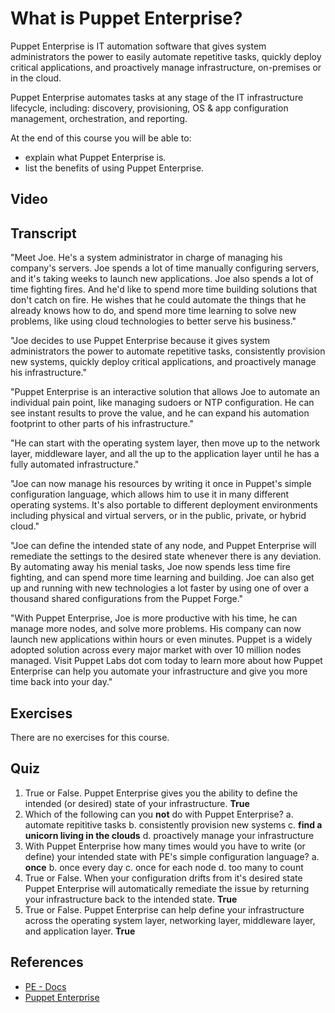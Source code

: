 # What is Puppet Enterprise?
Puppet Enterprise is IT automation software that gives system administrators the power to easily automate repetitive tasks, quickly deploy critical applications, and proactively manage infrastructure, on-premises or in the cloud.

Puppet Enterprise automates tasks at any stage of the IT infrastructure lifecycle, including: discovery, provisioning, OS & app configuration management, orchestration, and reporting.

At the end of this course you will be able to:

* explain what Puppet Enterprise is.
* list the benefits of using Puppet Enterprise.

## Video ##

## Transcript

"Meet Joe. He's a system administrator in charge of managing his company's servers. Joe spends a lot of time manually configuring servers, and it's taking weeks to launch new applications. Joe also spends a lot of time fighting fires. And he'd like to spend more time building solutions that don't catch on fire. He wishes that he could automate the things that he already knows how to do, and spend more time learning to solve new problems, like using cloud technologies to better serve his business."

"Joe decides to use Puppet Enterprise because it gives system administrators the power to automate repetitive tasks, consistently provision new systems, quickly deploy critical applications, and proactively manage his infrastructure."

"Puppet Enterprise is an interactive solution that allows Joe to automate an individual pain point, like managing sudoers or NTP configuration. He can see instant results to prove the value, and he can expand his automation footprint to other parts of his infrastructure."

"He can start with the operating system layer, then move up to the network layer, middleware layer, and all the up to the application layer until he has a fully automated infrastructure."

"Joe can now manage his resources by writing it once in Puppet's simple configuration language, which allows him to use it in many different operating systems. It's also portable to different deployment environments including physical and virtual servers, or in the public, private, or hybrid cloud."

"Joe can define the intended state of any node, and Puppet Enterprise will remediate the settings to the desired state whenever there is any deviation. By automating away his menial tasks, Joe now spends less time fire fighting, and can spend more time learning and building. Joe can also get up and running with new technologies a lot faster by using one of over a thousand shared configurations from the Puppet Forge."

"With Puppet Enterprise, Joe is more productive with his time, he can manage more nodes, and solve more problems. His company can now launch new applications within hours or even minutes. Puppet is a widely adopted solution across every major market with over 10 million nodes managed. Visit Puppet Labs dot com today to learn more about how Puppet Enterprise can help you automate your infrastructure and give you more time back into your day."

## Exercises ##
There are no exercises for this course.

## Quiz ##

1. True or False. Puppet Enterprise gives you the ability to define the intended (or desired) state of your infrastructure. **True**
2. Which of the following can you **not** do with Puppet Enterprise?
	a. automate repititive tasks
	b. consistently provision new systems
	c. **find a unicorn living in the clouds**
	d. proactively manage your infrastructure
3. With Puppet Enterprise how many times would you have to write (or define) your intended state with PE's simple configuration language?
	a. **once**
	b. once every day
	c. once for each node
	d. too many to count
4. True or False. When your configuration drifts from it's desired state Puppet Enterprise will automatically remediate the issue by returning your infrastructure back to the intended state. **True**
5. True or False. Puppet Enterprise can help define your infrastructure across the operating system layer, networking layer, middleware layer, and application layer. **True**

## References ##
* [PE - Docs](http://docs.puppetlabs.com/pe/)
* [Puppet Enterprise](http://puppetlabs.com/puppet/puppet-enterprise)